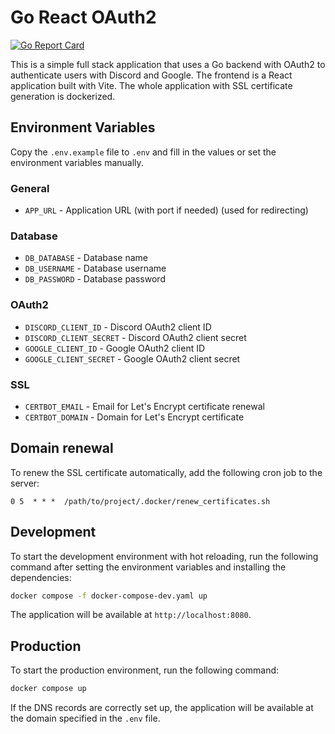 # Go React OAuth2

[![Go Report Card](https://goreportcard.com/badge/github.com/WieseChristoph/go-react-oauth2)](https://goreportcard.com/report/github.com/WieseChristoph/go-react-oauth2)

This is a simple full stack application that uses a Go backend with OAuth2 to authenticate users with Discord and Google. The frontend is a React application built with Vite. The whole application with SSL certificate generation is dockerized.

## Environment Variables

Copy the `.env.example` file to `.env` and fill in the values or set the environment variables manually.

### General
- `APP_URL` - Application URL (with port if needed) (used for redirecting)

### Database
- `DB_DATABASE` - Database name
- `DB_USERNAME` - Database username
- `DB_PASSWORD` - Database password

### OAuth2
- `DISCORD_CLIENT_ID` - Discord OAuth2 client ID
- `DISCORD_CLIENT_SECRET` - Discord OAuth2 client secret
- `GOOGLE_CLIENT_ID` - Google OAuth2 client ID
- `GOOGLE_CLIENT_SECRET` - Google OAuth2 client secret

### SSL
- `CERTBOT_EMAIL` - Email for Let's Encrypt certificate renewal
- `CERTBOT_DOMAIN` - Domain for Let's Encrypt certificate

## Domain renewal

To renew the SSL certificate automatically, add the following cron job to the server:

```
0 5  * * *  /path/to/project/.docker/renew_certificates.sh
```

## Development

To start the development environment with hot reloading, run the following command after setting the environment variables and installing the dependencies:

```bash
docker compose -f docker-compose-dev.yaml up
```

The application will be available at `http://localhost:8080`.

## Production

To start the production environment, run the following command:

```bash
docker compose up
```

If the DNS records are correctly set up, the application will be available at the domain specified in the `.env` file.